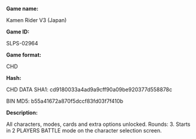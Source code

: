 **Game name:**

Kamen Rider V3 (Japan)

**Game ID:**

SLPS-02964

**Game format:**

CHD

**Hash:**

CHD DATA SHA1: cd9180033a4ad9a9cff90a09be920377d558878c

BIN MD5: b55a41672a870f5dccf83fd03f7f410b

**Description:**

All characters, modes, cards and extra options unlocked. Rounds: 3. Starts in 2 PLAYERS BATTLE mode on the character selection screen.